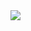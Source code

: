 <img src="https://img.shields.io/badge/Salesforce-000000?style=for-the-badge&logo=Salesforce&logoColor=white">
